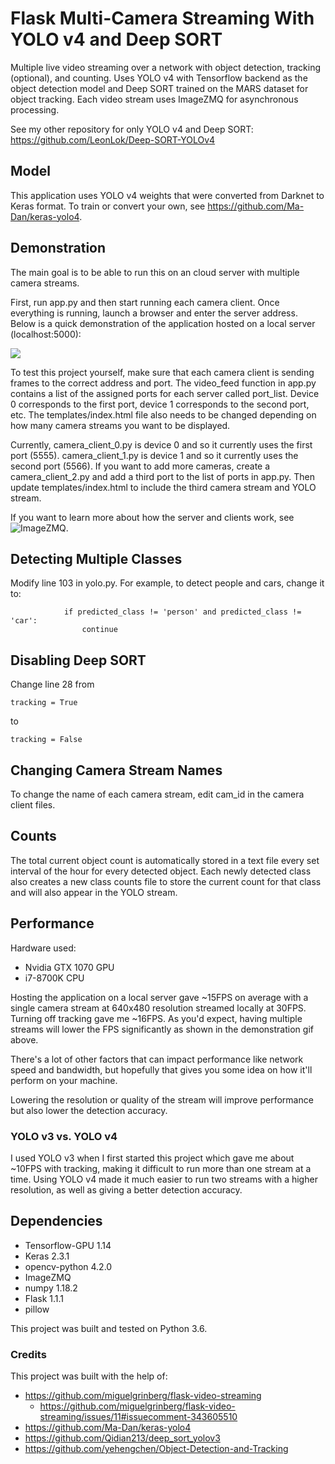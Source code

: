 # Flask Multi-Camera Streaming With YOLO v4 and Deep SORT
Multiple live video streaming over a network with object detection, tracking (optional), and counting. Uses YOLO v4 with Tensorflow backend as the object detection model and Deep SORT trained on the MARS dataset for object tracking. Each video stream uses ImageZMQ for asynchronous processing.

See my other repository for only YOLO v4 and Deep SORT:
https://github.com/LeonLok/Deep-SORT-YOLOv4

## Model
This application uses YOLO v4 weights that were converted from Darknet to Keras format. To train or convert your own, see https://github.com/Ma-Dan/keras-yolo4.

## Demonstration
The main goal is to be able to run this on an cloud server with multiple camera streams.

First, run app.py and then start running each camera client. Once everything is running, launch a browser and enter the server address. Below is a quick demonstration of the application hosted on a local server (localhost:5000):

![](demonstration.gif)

To test this project yourself, make sure that each camera client is sending frames to the correct address and port. The video_feed function in app.py contains a list of the assigned ports for each server called port_list. Device 0 corresponds to the first port, device 1 corresponds to the second port, etc. The templates/index.html file also needs to be changed depending on how many camera streams you want to be displayed.

Currently, camera_client_0.py is device 0 and so it currently uses the first port (5555). camera_client_1.py is device 1 and so it currently uses the second port (5566). If you want to add more cameras, create a camera_client_2.py and add a third port to the list of ports in app.py. Then update templates/index.html to include the third camera stream and YOLO stream.

If you want to learn more about how the server and clients work, see ![ImageZMQ](https://github.com/jeffbass/imagezmq).

## Detecting Multiple Classes
Modify line 103 in yolo.py. For example, to detect people and cars, change it to:
```
            if predicted_class != 'person' and predicted_class != 'car':
                continue
```

## Disabling Deep SORT
Change line 28 from 
```
tracking = True
```
to
```
tracking = False
```
## Changing Camera Stream Names
To change the name of each camera stream, edit cam_id in the camera client files.

## Counts
The total current object count is automatically stored in a text file every set interval of the hour for every detected object. Each newly detected class also creates a new class counts file to store the current count for that class and will also appear in the YOLO stream. 

## Performance
Hardware used:
* Nvidia GTX 1070 GPU
* i7-8700K CPU

Hosting the application on a local server gave ~15FPS on average with a single camera stream at 640x480 resolution streamed locally at 30FPS. Turning off tracking gave me ~16FPS. As you'd expect, having multiple streams will lower the FPS significantly as shown in the demonstration gif above.

There's a lot of other factors that can impact performance like network speed and bandwidth, but hopefully that gives you some idea on how it'll perform on your machine.

Lowering the resolution or quality of the stream will improve performance but also lower the detection accuracy. 

### YOLO v3 vs. YOLO v4
I used YOLO v3 when I first started this project which gave me about ~10FPS with tracking, making it difficult to run more than one stream at a time. Using YOLO v4 made it much easier to run two streams with a higher resolution, as well as giving a better detection accuracy.

## Dependencies
* Tensorflow-GPU 1.14
* Keras 2.3.1
* opencv-python 4.2.0
* ImageZMQ
* numpy 1.18.2
* Flask 1.1.1
* pillow

This project was built and tested on Python 3.6.

### Credits
This project was built with the help of:
* https://github.com/miguelgrinberg/flask-video-streaming
  * https://github.com/miguelgrinberg/flask-video-streaming/issues/11#issuecomment-343605510
* https://github.com/Ma-Dan/keras-yolo4
* https://github.com/Qidian213/deep_sort_yolov3
* https://github.com/yehengchen/Object-Detection-and-Tracking
